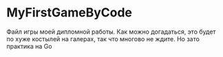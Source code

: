 # MyFirstGameByCode
Файл игры моей дипломной работы.
Как можно догадаться, это будет по хуже костылей на галерах, так что многово не ждите. Но зато практика на Go
